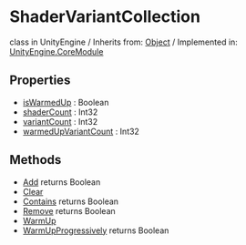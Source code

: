 # ShaderVariantCollection
class in UnityEngine
 / Inherits from: <a href="https://docs.unity3d.com/6000.2/Documentation/ScriptReference/Object.html">Object</a> / Implemented in: <a href="https://docs.unity3d.com/6000.2/Documentation/ScriptReference/UnityEngine.CoreModule.html">UnityEngine.CoreModule</a>

## Properties
- <a href="https://docs.unity3d.com/6000.2/Documentation/ScriptReference/ShaderVariantCollection-isWarmedUp.html">isWarmedUp</a> : Boolean
- <a href="https://docs.unity3d.com/6000.2/Documentation/ScriptReference/ShaderVariantCollection-shaderCount.html">shaderCount</a> : Int32
- <a href="https://docs.unity3d.com/6000.2/Documentation/ScriptReference/ShaderVariantCollection-variantCount.html">variantCount</a> : Int32
- <a href="https://docs.unity3d.com/6000.2/Documentation/ScriptReference/ShaderVariantCollection-warmedUpVariantCount.html">warmedUpVariantCount</a> : Int32

## Methods
- <a href="https://docs.unity3d.com/6000.2/Documentation/ScriptReference/ShaderVariantCollection.Add.html">Add</a> returns Boolean
- <a href="https://docs.unity3d.com/6000.2/Documentation/ScriptReference/ShaderVariantCollection.Clear.html">Clear</a>
- <a href="https://docs.unity3d.com/6000.2/Documentation/ScriptReference/ShaderVariantCollection.Contains.html">Contains</a> returns Boolean
- <a href="https://docs.unity3d.com/6000.2/Documentation/ScriptReference/ShaderVariantCollection.Remove.html">Remove</a> returns Boolean
- <a href="https://docs.unity3d.com/6000.2/Documentation/ScriptReference/ShaderVariantCollection.WarmUp.html">WarmUp</a>
- <a href="https://docs.unity3d.com/6000.2/Documentation/ScriptReference/ShaderVariantCollection.WarmUpProgressively.html">WarmUpProgressively</a> returns Boolean
